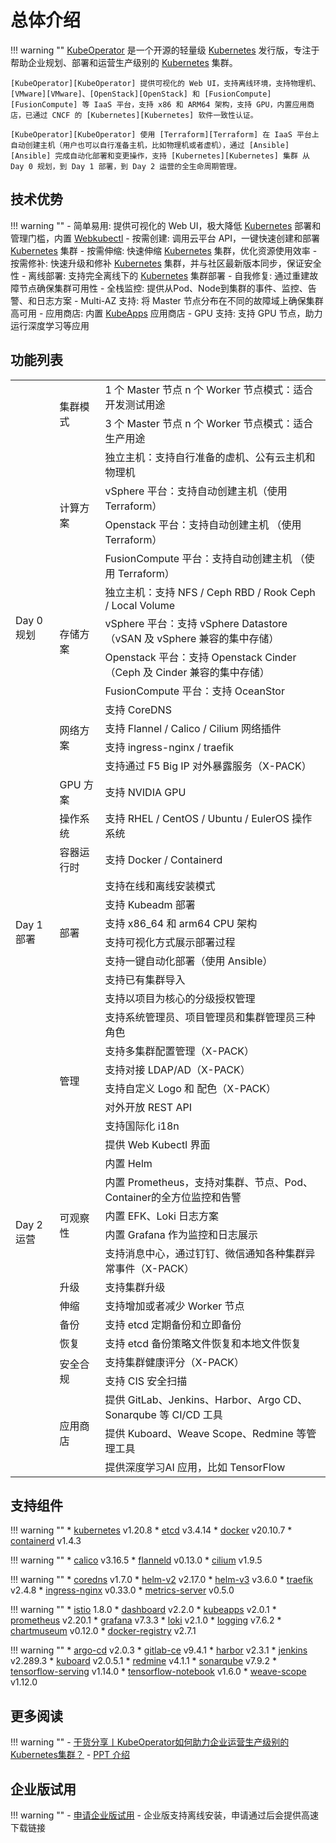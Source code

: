 
# 总体介绍

!!! warning ""
    [KubeOperator][KubeOperator] 是一个开源的轻量级 [Kubernetes][Kubernetes] 发行版，专注于帮助企业规划、部署和运营生产级别的 [Kubernetes][Kubernetes] 集群。

    [KubeOperator][KubeOperator] 提供可视化的 Web UI，支持离线环境，支持物理机、[VMware][VMware]、[OpenStack][OpenStack] 和 [FusionCompute][FusionCompute] 等 IaaS 平台，支持 x86 和 ARM64 架构，支持 GPU，内置应用商店，已通过 CNCF 的 [Kubernetes][Kubernetes] 软件一致性认证。  

    [KubeOperator][KubeOperator] 使用 [Terraform][Terraform] 在 IaaS 平台上自动创建主机（用户也可以自行准备主机，比如物理机或者虚机），通过 [Ansible][Ansible] 完成自动化部署和变更操作，支持 [Kubernetes][Kubernetes] 集群 从 Day 0 规划，到 Day 1 部署，到 Day 2 运营的全生命周期管理。  

## 技术优势

!!! warning ""
    -  简单易用: 提供可视化的 Web UI，极大降低 [Kubernetes][Kubernetes] 部署和管理门槛，内置 [Webkubectl](https://github.com/KubeOperator/webkubectl)
    -  按需创建: 调用云平台 API，一键快速创建和部署 [Kubernetes][Kubernetes] 集群
    -  按需伸缩: 快速伸缩 [Kubernetes][Kubernetes] 集群，优化资源使用效率
    -  按需修补: 快速升级和修补 [Kubernetes][Kubernetes] 集群，并与社区最新版本同步，保证安全性
    -  离线部署: 支持完全离线下的 [Kubernetes][Kubernetes] 集群部署
    -  自我修复: 通过重建故障节点确保集群可用性
    -  全栈监控: 提供从Pod、Node到集群的事件、监控、告警、和日志方案
    -  Multi-AZ 支持: 将 Master 节点分布在不同的故障域上确保集群高可用
    -  应用商店: 内置 [KubeApps](https://github.com/kubeapps/kubeapps) 应用商店
    -  GPU 支持: 支持 GPU 节点，助力运行深度学习等应用


## 功能列表

<table>
    <tr>
        <td rowspan="17">Day 0 规划</td>
        </td>
        <td rowspan="2">集群模式
        </td>
        <td>1 个 Master 节点 n 个 Worker 节点模式：适合开发测试用途
        </td>
    </tr>
    <tr>
        <td>3 个 Master 节点 n 个 Worker 节点模式：适合生产用途
        </td>
    </tr>
    <tr>
        <td rowspan="4">计算方案
        </td>
        <td>独立主机：支持自行准备的虚机、公有云主机和物理机
        </td>
    </tr>
    <tr>
        <td>vSphere 平台：支持自动创建主机（使用 Terraform）
        </td>
    </tr>
    <tr>
        <td>Openstack 平台：支持自动创建主机 （使用 Terraform）
        </td>
    </tr>
    <tr>
        <td>FusionCompute 平台：支持自动创建主机 （使用 Terraform）
        </td>
    </tr>
    <tr>
        <td rowspan="4">存储方案
        </td>
        <td>独立主机：支持 NFS / Ceph RBD / Rook Ceph / Local Volume
        </td>
    </tr>
    <tr>
        <td>vSphere 平台：支持 vSphere Datastore （vSAN 及 vSphere 兼容的集中存储）
        </td>
    </tr>
    <tr>
        <td>Openstack 平台：支持 Openstack Cinder （Ceph 及 Cinder 兼容的集中存储）
        </td>
    </tr>
    <tr>
        <td>FusionCompute 平台：支持 OceanStor
        </td>
    </tr>
    <tr>
        <td rowspan="4">网络方案
        </td>
        <td>支持 CoreDNS
        </td>
    </tr>
    <tr>
        <td>支持 Flannel / Calico / Cilium 网络插件
        </td>
    </tr>
    <tr>
        <td>支持 ingress-nginx / traefik
        </td>
    </tr>
    <tr>
        <td>支持通过 F5 Big IP 对外暴露服务（X-PACK）
        </td>
    </tr>
    <tr>
        <td>GPU 方案
        </td>
        <td>支持 NVIDIA GPU
        </td>
    </tr>
    <tr>
        <td>操作系统
        </td>
        <td>支持 RHEL / CentOS / Ubuntu / EulerOS 操作系统
        </td>
    </tr>
    <tr>
        <td>容器运行时
        </td>
        <td>支持 Docker / Containerd
        </td>
    </tr>
    <tr>
        <td rowspan="6">Day 1 部署
        </td>
        <td rowspan="6">部署
        </td>
        <td>支持在线和离线安装模式
        </td>         
    </tr>
    <tr>
        <td>支持 Kubeadm 部署
        </td>
    </tr>
    <tr>
        <td>支持 x86_64 和 arm64 CPU 架构
        </td>
    </tr>
    <tr>
        <td>支持可视化方式展示部署过程
        </td>
    </tr>
    <tr>
        <td>支持一键自动化部署（使用 Ansible）
        </td>
    </tr>
    <tr>
        <td>支持已有集群导入
        </td>
    </tr>
    <tr>
        <td rowspan="22">Day 2 运营
        </td>
        <td rowspan="9">管理
        </td>
        <td>支持以项目为核心的分级授权管理
        </td>    
    </tr>
    <tr>
        <td>支持系统管理员、项目管理员和集群管理员三种角色
        </td>
    </tr>
    <tr>
         <td>支持多集群配置管理（X-PACK）
        </td>
    </tr>
    <tr>
        <td>支持对接 LDAP/AD（X-PACK）
        </td>
    </tr>
    <tr>
        <td>支持自定义 Logo 和 配色（X-PACK）
        </td>
    </tr>
     <tr>
        <td>对外开放 REST API
        </td>
    </tr>
    <tr>
        <td>支持国际化 i18n
        </td>
    </tr>
    <tr>
        <td>提供 Web Kubectl 界面
        </td>
    </tr>
    <tr>
        <td>内置 Helm
        </td>
    </tr>
    <tr>
        <td rowspan="4">可观察性
        </td>
        <td>内置 Prometheus，支持对集群、节点、Pod、Container的全方位监控和告警
        </td>
    </tr>
     <tr>
        <td>内置 EFK、Loki 日志方案
        </td>
    </tr>
    <tr>
        <td>内置 Grafana 作为监控和日志展示
        </td>
    </tr>
    <tr>
        <td>支持消息中心，通过钉钉、微信通知各种集群异常事件（X-PACK）
        </td>
    </tr>
    <tr>
        <td>升级
        </td>
        <td>支持集群升级
        </td>
    </tr>
    <tr>
        <td>伸缩
        </td>
        <td>支持增加或者减少 Worker 节点
        </td>
    </tr>
    <tr>
        <td>备份
        </td>
        <td>支持 etcd 定期备份和立即备份
        </td>
    </tr>
    <tr>
        <td>恢复
        </td>
        <td>支持 etcd 备份策略文件恢复和本地文件恢复
        </td>
    </tr>
    <tr>
        <td  rowspan="2">安全合规
        </td>
         <td>支持集群健康评分（X-PACK）
        </td>
    </tr>
    <tr>
        <td>支持 CIS 安全扫描
        </td>
    </tr>
    <tr>
        <td rowspan="3">应用商店
        </td>
        <td>提供 GitLab、Jenkins、Harbor、Argo CD、Sonarqube 等 CI/CD 工具
        </td>
    </tr>
    <tr>
        <td>提供 Kuboard、Weave Scope、Redmine 等管理工具
        </td>
    </tr>
    <tr>
        <td>提供深度学习AI 应用，比如 TensorFlow
        </td>
    </tr>
 </table>

## 支持组件

!!! warning ""
    * [kubernetes](https://github.com/kubernetes/kubernetes) v1.20.8
    * [etcd](https://github.com/coreos/etcd) v3.4.14
    * [docker](https://www.docker.com/) v20.10.7
    * [containerd](https://containerd.io/) v1.4.3

!!! warning ""
    * [calico](https://github.com/projectcalico/calico) v3.16.5
    * [flanneld](https://github.com/coreos/flannel) v0.13.0
    * [cilium](https://github.com/cilium/cilium) v1.9.5

!!! warning ""
    * [coredns](https://github.com/coredns/coredns) v1.7.0
    * [helm-v2](https://github.com/helm/helm) v2.17.0
    * [helm-v3](https://github.com/helm/helm) v3.6.0
    * [traefik](https://github.com/containous/traefik) v2.4.8
    * [ingress-nginx](https://github.com/kubernetes/ingress-nginx) v0.33.0
    * [metrics-server](https://github.com/kubernetes-sigs/metrics-server) v0.5.0

!!! warning ""
    * [istio](https://github.com/istio/istio) 1.8.0
    * [dashboard](https://github.com/kubernetes/dashboard) v2.2.0
    * [kubeapps](https://github.com/kubeapps/kubeapps) v2.0.1
    * [prometheus](https://github.com/prometheus/prometheus) v2.20.1
    * [grafana](https://github.com/grafana/grafana) v7.3.3
    * [loki](https://github.com/grafana/loki) v2.1.0
    * [logging](https://github.com/elastic/elasticsearch) v7.6.2
    * [chartmuseum](https://github.com/helm/chartmuseum) v0.12.0
    * [docker-registry](https://github.com/docker/distribution) v2.7.1

!!! warning ""
    * [argo-cd](https://github.com/argoproj/argo-cd) v2.0.3
    * [gitlab-ce](https://about.gitlab.com) v9.4.1
    * [harbor](https://github.com/goharbor/harbor) v2.3.1
    * [jenkins](https://github.com/jenkinsci/jenkins) v2.289.3
    * [kuboard](https://github.com/eip-work/kuboard-press) v2.0.5.1
    * [redmine](https://github.com/redmine/redmine) v4.1.1
    * [sonarqube](https://github.com/SonarSource/sonarqube) v7.9.2
    * [tensorflow-serving](https://github.com/tensorflow/serving) v1.14.0
    * [tensorflow-notebook](https://github.com/tensorflow/tensorflow) v1.6.0
    * [weave-scope](https://github.com/weaveworks/scope) v1.12.0

## 更多阅读

!!! warning ""
    - [干货分享丨KubeOperator如何助力企业运营生产级别的Kubernetes集群？](https://blog.fit2cloud.com/?p=1255)
    - [PPT 介绍](https://kubeoperator.io/download/KubeOperator_Intro.pdf)

## 企业版试用

!!! warning ""
    - [申请企业版试用](https://jinshuju.net/f/qc6g44)
    - 企业版支持离线安装，申请通过后会提供高速下载链接

[KubeOperator]:https://kubeoperator.io
[Kubernetes]:https://kubernetes.io
[VMware]:https://www.vmware.com
[OpenStack]:https://www.openstack.org
[FusionCompute]:https://support.huawei.com/enterprise/zh/cloud-computing/fusioncompute-pid-8576912
[Terraform]:https://www.terraform.io
[Ansible]:https://www.ansible.com
